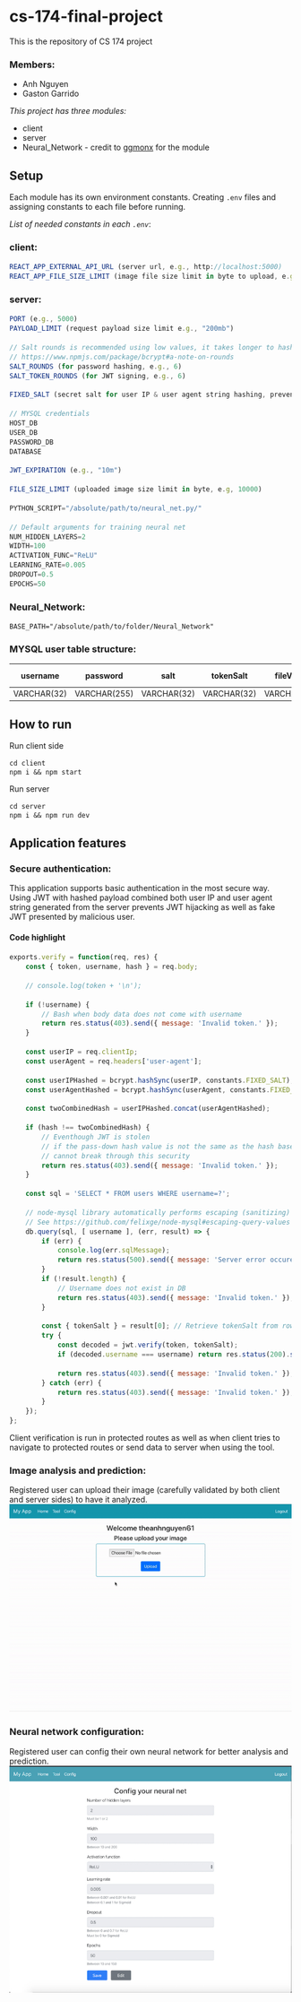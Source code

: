 # cs-174-final-project

This is the repository of CS 174 project

### **Members:**

- Anh Nguyen
- Gaston Garrido

*This project has three modules:*
- client
- server
- Neural_Network - credit to [ggmonx](https://github.com/ggmonx) for the module

## **Setup**
Each module has its own environment constants. Creating `.env` files and assigning constants to each file before running.

*List of needed constants in each `.env`*:

### **client:**
```javascript
REACT_APP_EXTERNAL_API_URL (server url, e.g., http://localhost:5000)
REACT_APP_FILE_SIZE_LIMIT (image file size limit in byte to upload, e.g., 10000)
```

### **server:**
```javascript
PORT (e.g., 5000)
PAYLOAD_LIMIT (request payload size limit e.g., "200mb")

// Salt rounds is recommended using low values, it takes longer to hash with larger rounds
// https://www.npmjs.com/package/bcrypt#a-note-on-rounds
SALT_ROUNDS (for password hashing, e.g., 6)
SALT_TOKEN_ROUNDS (for JWT signing, e.g., 6)

FIXED_SALT (secret salt for user IP & user agent string hashing, preventing JWT hijacking, e.g., "$2b$10$m1VeKF0RKY/EPSPEIGyCY.")

// MYSQL credentials
HOST_DB
USER_DB
PASSWORD_DB
DATABASE

JWT_EXPIRATION (e.g., "10m")

FILE_SIZE_LIMIT (uploaded image size limit in byte, e.g, 10000)

PYTHON_SCRIPT="/absolute/path/to/neural_net.py/"

// Default arguments for training neural net
NUM_HIDDEN_LAYERS=2
WIDTH=100
ACTIVATION_FUNC="ReLU"
LEARNING_RATE=0.005
DROPOUT=0.5
EPOCHS=50
```

### **Neural_Network:**
```
BASE_PATH="/absolute/path/to/folder/Neural_Network"
```

### **MYSQL user table structure:**
| username    | password     | salt        | tokenSalt   | fileValues   | neuralNetFile (id) |
|-------------|--------------|-------------|-------------|--------------|--------------------|
| VARCHAR(32) | VARCHAR(255) | VARCHAR(32) | VARCHAR(32) | VARCHAR(128) | VARCHAR(64)        |


## **How to run**
Run client side
```
cd client
npm i && npm start
```

Run server
```
cd server
npm i && npm run dev
```

## **Application features**
### Secure authentication:
This application supports basic authentication in the most secure way. Using JWT with hashed payload combined both user IP and user agent string generated from the server prevents JWT hijacking as well as fake JWT presented by malicious user.

#### Code highlight
```javascript
exports.verify = function(req, res) {
	const { token, username, hash } = req.body;

	// console.log(token + '\n');

	if (!username) {
		// Bash when body data does not come with username
		return res.status(403).send({ message: 'Invalid token.' });
	}

	const userIP = req.clientIp;
	const userAgent = req.headers['user-agent'];

	const userIPHashed = bcrypt.hashSync(userIP, constants.FIXED_SALT);
	const userAgentHashed = bcrypt.hashSync(userAgent, constants.FIXED_SALT);

	const twoCombinedHash = userIPHashed.concat(userAgentHashed);

	if (hash !== twoCombinedHash) {
		// Eventhough JWT is stolen
		// if the pass-down hash value is not the same as the hash based on current ip and agent string
		// cannot break through this security
		return res.status(403).send({ message: 'Invalid token.' });
	}

	const sql = 'SELECT * FROM users WHERE username=?';

	// node-mysql library automatically performs escaping (sanitizing) when using '?' placeholder.
	// See https://github.com/felixge/node-mysql#escaping-query-values
	db.query(sql, [ username ], (err, result) => {
		if (err) {
			console.log(err.sqlMessage);
			return res.status(500).send({ message: 'Server error occured.' });
		}
		if (!result.length) {
			// Username does not exist in DB
			return res.status(403).send({ message: 'Invalid token.' });
		}

		const { tokenSalt } = result[0]; // Retrieve tokenSalt from row
		try {
			const decoded = jwt.verify(token, tokenSalt);
			if (decoded.username === username) return res.status(200).send({ message: 'Valid token.' });

			return res.status(403).send({ message: 'Invalid token.' });
		} catch (err) {
			return res.status(403).send({ message: 'Invalid token.' });
		}
	});
};
```
Client verification is run in protected routes as well as when client tries to navigate to protected routes or send data to server when using the tool.

### Image analysis and prediction:
Registered user can upload their image (carefully validated by both client and server sides) to have it analyzed.
![Alt text](images/gif-1.gif?raw=true "App")

### Neural network configuration:
Registered user can config their own neural network for better analysis and prediction.
![Alt text](images/img-1.jpg?raw=true "App")

